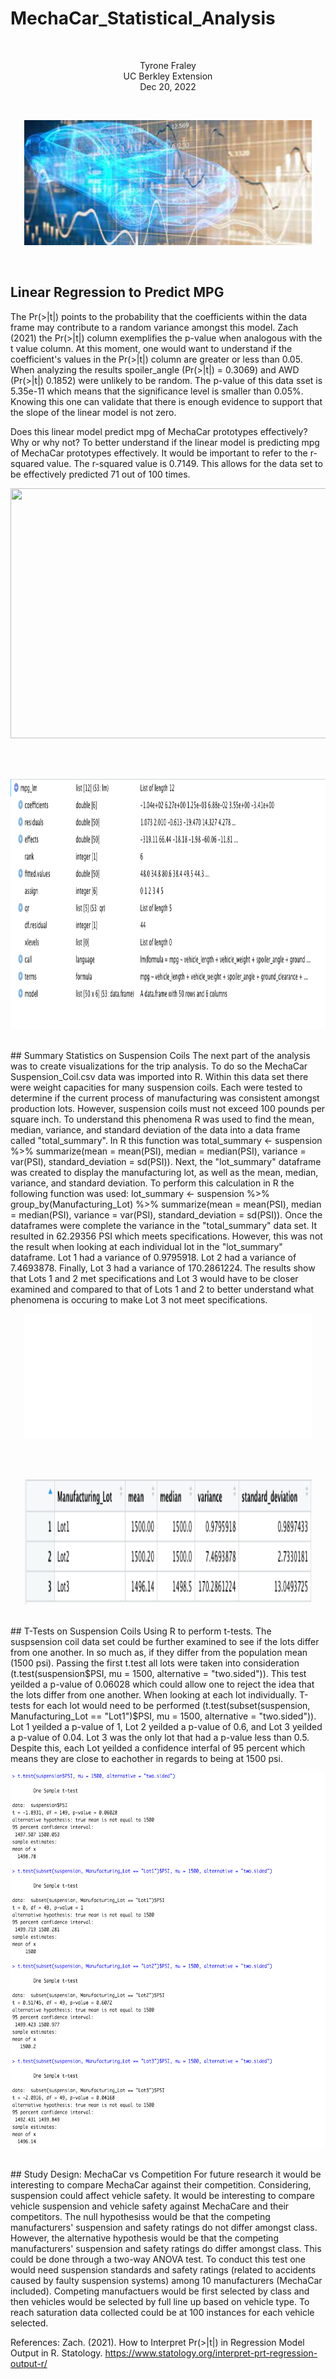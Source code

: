 # MechaCar_Statistical_Analysis
<br/>
<p align="center">Tyrone Fraley<br/>
UC Berkley Extension<br/>
Dec 20, 2022<br/>
<p/>
<br/>
<p align="center">
  <img width="460" height="200" src="Images/car.jpeg">
</p>
<br/>

## Linear Regression to Predict MPG

The Pr(>|t|) points to the probability that the coefficients within the data frame may contribute to a random variance amongst this model. Zach (2021) the Pr(>|t|) column exemplifies the p-value when analogous with the t value column. At this moment, one would want to understand if the coefficient's values in the Pr(>|t|) column are greater or less than 0.05. When analyzing the results spoiler_angle (Pr(>|t|) = 0.3069) and AWD (Pr(>|t|) 0.1852) were unlikely to be random.
The p-value of this data sset is 5.35e-11 which means that the significance level is smaller than 0.05%. Knowing this one can validate that there is enough evidence to support that the slope of the linear model is not zero.

Does this linear model predict mpg of MechaCar prototypes effectively? Why or why not?
To better understand if the linear model is predicting mpg of MechaCar prototypes effectively. It would be important to refer to the r-squared value. The r-squared value is 0.7149. This allows for the data set to be effectively predicted 71 out of 100 times. 
<br/>
<p align="center">
  <img width="660" height="400" src="Images/MPGDF.peg">
</p>
<br/>
<br/>
<p align="center">
  <img width="660" height="400" src="Images/MPG_LM.png">
</p>
<br/>
## Summary Statistics on Suspension Coils
The next part of the analysis was to create visualizations for the trip analysis. To do so the MechaCar Suspension_Coil.csv data was imported into R. Within this data set there were weight capacities for many suspension coils. Each were tested to determine if the current process of manufacturing was consistent amongst production lots. However, suspension coils must not exceed 100 pounds per square inch. To understand this phenomena R was used to find the mean, median, variance, and standard deviation of the data into a data frame called "total_summary". In R this function was total_summary <- suspension %>% summarize(mean = mean(PSI), median = median(PSI), variance = var(PSI), standard_deviation = sd(PSI)). Next, the "lot_summary" dataframe was created to display the manufacturing lot, as well as the mean, median, variance, and standard deviation. To perform this calculation in R the following function was used: lot_summary <- suspension %>% group_by(Manufacturing_Lot) %>% summarize(mean = mean(PSI), median = median(PSI), variance = var(PSI), standard_deviation = sd(PSI)). 
Once the dataframes were complete the variance in the "total_summary" data set. It resulted in 62.29356 PSI which meets specifications. However, this was not the result when looking at each individual lot in the "lot_summary" dataframe. Lot 1 had a variance of 0.9795918. Lot 2 had a variance of 7.4693878. Finally, Lot 3 had a variance of 170.2861224. The results show that Lots 1 and 2 met specifications and Lot 3 would have to be closer examined and compared to that of Lots 1 and 2 to better understand what phenomena is occuring to make Lot 3 not meet specifications.
<br/>
<p align="center">
  <img width="460" height="200" src="Images/totalsummary.png">
</p>
<br/>
<br/>
<p align="center">
  <img width="460" height="200" src="Images/lotsummary.png">
</p>
<br/>
## T-Tests on Suspension Coils
Using R to perform t-tests. The suspsension coil data set could be further examined to see if the lots differ from one another. In so much as, if they differ from the population mean (1500 psi). Passing the first t.test all lots were taken into consideration (t.test(suspension$PSI, mu = 1500, alternative = "two.sided")). This test yeilded a p-value of 0.06028 which could allow one to reject the idea that the lots differ from one another. When looking at each lot individually. T-tests for each lot would need to be performed (t.test(subset(suspension, Manufacturing_Lot == "Lot1")$PSI, mu = 1500, alternative = "two.sided")). Lot 1 yeilded a p-value of 1, Lot 2 yeilded a p-value of 0.6, and Lot 3 yeilded a p-value of 0.04. Lot 3 was the only lot that had a p-value less than 0.5. Despite this, each Lot yeilded a confidence interfal of 95 percent which means they are close to eachother in regards to being at 1500 psi. 
<br/>
<p align="center">
  <img width="860" height="600" src="Images/Ttest.png">
</p>
<br/>
## Study Design: MechaCar vs Competition
For future research it would be interesting to compare MechaCar against their competition. Considering, suspension could affect vehicle safety. It would be interesting to compare vehicle suspension and vehicle safety against MechaCare and their competitors. The null hypothesiss would be that the competing manufacturers' suspension and safety ratings do not differ amongst class. However, the alternative hypothesis would be that the competing manufacturers' suspension and safety ratings do differ amongst class. This could be done through a two-way ANOVA test. To conduct this test one would need suspension standards and safety ratings (related to accidents caused by faulty suspension systems) among 10 manufacturers (MechaCar included). Competing manufactuers would be first selected by class and then vehicles would be selected by full line up based on vehicle type. To reach saturation data collected could be at 100 instances for each vehicle selected. 

References:
Zach. (2021). How to Interpret Pr(>|t|) in Regression Model Output in R. Statology. https://www.statology.org/interpret-prt-regression-output-r/
